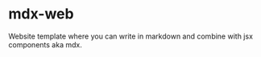 # mdx-web
Website template where you can write in markdown and combine with jsx components aka mdx.
